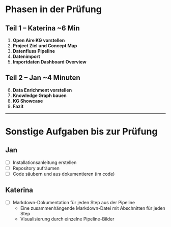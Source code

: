 # Phasen in der Prüfung

## Teil 1 – Katerina ~6 Min

1. **Open Aire KG vorstellen**
2. **Project Ziel und Concept Map**
3. **Datenfluss Pipeline**
4. **Datenimport**
5. **Importdaten Dashboard Overview**

## Teil 2 – Jan ~4 Minuten

6. **Data Enrichment vorstellen**
7. **Knowledge Graph bauen**
8. **KG Showcase**
9. **Fazit**

---

# Sonstige Aufgaben bis zur Prüfung

## Jan

- [ ] Installationsanleitung erstellen
- [ ] Repository aufräumen
- [ ] Code säubern und aus dokumentieren (im code)

## Katerina

- [ ] Markdown-Dokumentation für jeden Step aus der Pipeline  
  - Eine zusammenhängende Markdown-Datei mit Abschnitten für jeden Step  
  - Visualisierung durch einzelne Pipeline-Bilder
